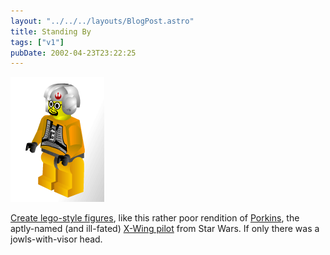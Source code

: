 ```yaml
---
layout: "../../../layouts/BlogPost.astro"
title: Standing By
tags: ["v1"]
pubDate: 2002-04-23T23:22:25
---
```


![](./porkins.gif)

[Create lego-style figures][1], like this rather poor rendition of [Porkins][2], the aptly-named (and ill-fated) [X-Wing pilot][3] from Star Wars. If only there was a jowls-with-visor head.

[1]: http://www.reasonablyclever.com/ "Create lego-style figures: requires Flash"
[2]: http://web.qx.net/red6/Porkins/ "The Unofficial Jek Porkins web site "
[3]: http://www.geocities.com/Athens/Acropolis/6774/ "Porkins' demise"
